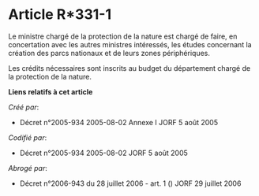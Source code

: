 # Article R*331-1

Le ministre chargé de la protection de la nature est chargé de faire, en concertation avec les autres ministres intéressés,
les études concernant la création des parcs nationaux et de leurs zones périphériques.

Les crédits nécessaires sont inscrits au budget du département chargé de la protection de la nature.

**Liens relatifs à cet article**

_Créé par_:

  - Décret n°2005-934 2005-08-02 Annexe I JORF 5 août 2005

_Codifié par_:

  - Décret n°2005-934 2005-08-02 JORF 5 août 2005

_Abrogé par_:

  - Décret n°2006-943 du 28 juillet 2006 - art. 1 () JORF 29 juillet 2006

